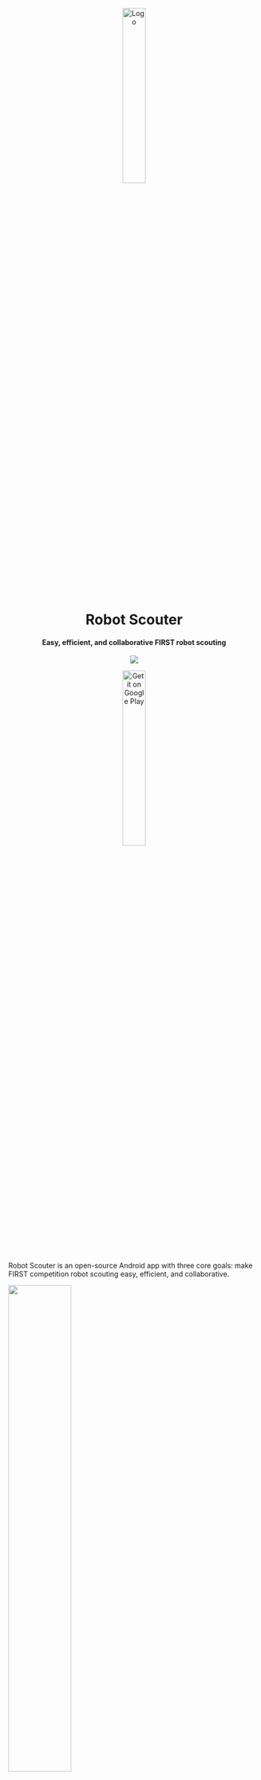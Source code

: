 <p align="center">
    <a href="https://play.google.com/store/apps/details?id=com.supercilex.robotscouter&utm_source=https://github.com/SUPERCILEX/Robot-Scouter/">
        <img alt="Logo" src="https://supercilex.github.io/Robot-Scouter/assets/logo.svg" width="30%" />
    </a>
</p>

<h1 align="center">
    Robot Scouter
</h1>

<h4 align="center">
    Easy, efficient, and collaborative FIRST robot scouting
</h4>

<p align="center">
    <a href="https://travis-ci.org/SUPERCILEX/Robot-Scouter">
        <img src="https://img.shields.io/travis/SUPERCILEX/Robot-Scouter/master.svg?style=flat-square" />
    </a>
</p>

<p align="center">
    <a href="https://play.google.com/store/apps/details?id=com.supercilex.robotscouter&utm_source=https://github.com/SUPERCILEX/Robot-Scouter/">
         <img alt="Get it on Google Play" src="https://play.google.com/intl/en_us/badges/images/generic/en_badge_web_generic.png" width="30%" />
    </a>
</p>

Robot Scouter is an open-source Android app with three core goals:
make FIRST competition robot scouting easy, efficient, and collaborative.

<img src="docs/demo.gif" width="50%" height="50%" />

## Features

- **Full offline support** 📡
- **No setup required i.e. no databases** 🗄️ (managing databases = 💩)
- Easy sharing between users 🔗
- Seamless collaboration: multiple people can scout the same team, different teams, or go solo on
  Android N and use split screen mode to scout several teams at once.
- **Customizable scouting templates** 📃 with several different metrics to choose from:
  - header/title 🔖
  - true/false (checkbox)
  - stopwatch (for keeping track of cycle time) ⏱️
  - number (counter)
  - list (item selector)
  - text (notes) 📜
- **Integration with [The Blue Alliance](https://www.thebluealliance.com)** to automatically populate relevant team info
- **Advanced spreadsheet exporting:**
  - Averages are computed for each team automatically
  - A global average sheet is included to compare teams against each other 📊
  - Fancy formatting on devices with Android Lollipop (21) and above 🎀
  - **Charts!** 📈
  - PSA: Excel spreadsheets can easily be
    [converted to Google Sheets](https://support.google.com/docs/answer/6055139).
  - JSON exports are also supported for custom analysis (e.g. in Tableau)
- And more!

## Contributing 💗

Want to add features, fix bugs, or just poke around the code? No problem! Just make sure to read
the [contribution guidelines](.github/CONTRIBUTING.md) before getting in too deep.

If you know another language, please help
[translate Robot Scouter](https://www.transifex.com/supercilex/robot-scouter/)!

### Learning 📚
- Get familiar with [Firebase](https://firebase.google.com) to understand the core technologies behind Robot Scouter
- Take careful note of [Firestore](https://firebase.google.com/docs/firestore/) and
  [Firebase-UI](https://github.com/firebase/FirebaseUI-Android)

## Environment setup 💻

1. Run `./gradlew setup`
1. If you are working with Firestore or need access to other Firebase technologies,
   [create your own Firebase project](https://firebase.google.com/docs/android/setup#manually_add_firebase)
   and replace the dummy [google-services.json](travis-dummies/google-services.json) with the one
   created in your Firebase project
1. Run `./gradlew check` to make sure the Travis build will pass
1. That's it! 🚀

## Psst... 🤐

If you want to get the latest build from master, you can join the
[alpha testers community](https://plus.google.com/communities/111840458526472018249)
and the [beta](https://play.google.com/apps/testing/com.supercilex.robotscouter).
